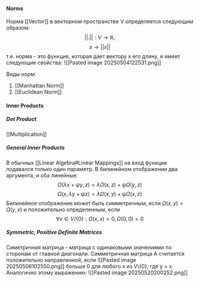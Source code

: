 #### Norms
Норма [[Vector]] в векторном пространстве V определяется следующим образом:
$$
||.||:V\rightarrow\mathbb{R},
$$$$
x\rightarrow ||x||
$$
т.е. норма - это функция, которая дает вектору x его длину, и имеет следующие свойства:
![[Pasted image 20250504122531.png]]

Виды норм:
1. [[Manhattan Norm]]
2. [[Euclidean Norm]]

#### Inner Products
##### Dot Product
[[Multiplication]]
##### General Inner Products
В обычных [[Linear Algebra#Linear Mappings]] на вход функции подавался только один параметр. В билинейном отображении два аргумента, и оба линейные:
$$
\Omega(\lambda x + \psi y, z)= \lambda\Omega(x, z) + \psi\Omega(y, z)
$$
$$
\Omega(x, \lambda y + \psi z) = \lambda\Omega(x, y) + \psi\Omega(x, z)
$$
Билинейное отображение может быть симметричным, если $\Omega(x, y) = \Omega(y, x)$ и положительно определенным, если $$
\forall x\in V /\{0\}:\Omega(x, x)> 0, \Omega(0, 0)= 0
$$
##### Symmetric, Positive Definite Matrices
Симетричная матрица - матрица с одинаковыми значениями по сторонам от главной диагонали.
Симметричная матрица А считается положительно направленной, если
![[Pasted image 20250506102550.png]]
больше 0 для любого x из V\\{0}, где y = x. 
Аналогично этому выражению: ![[Pasted image 20250520200252.png]]

